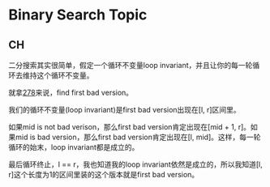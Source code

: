 # Binary Search Topic

## CH

二分搜索其实很简单，假定一个循环不变量loop invariant，并且让你的每一轮循环去维持这个循环不变量。

就拿[278](278-First-Bad-Version.md)来说，find first bad version。

我们的循环不变量(loop invariant)是first bad version出现在[l, r]区间里。

如果mid is not bad verison，那么first bad version肯定出现在[mid + 1, r]。如果mid is bad version，那么first bad version肯定出现在[l, mid]。这样，每一轮循环的始末，loop invariant都是成立的。

最后循环终止，l == r，我也知道我的loop invariant依然是成立的，所以我知道[l, r]这个长度为1的区间里装的这个版本就是first bad version。
